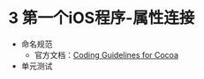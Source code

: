 # 3 第一个iOS程序-属性连接

* 命名规范
  * 官方文档：[Coding Guidelines for Cocoa](https://developer.apple.com/library/ios/documentation/Cocoa/Conceptual/CodingGuidelines/Articles/NamingBasics.html#//apple_ref/doc/uid/20001281-BBCHBFAH)
* 单元测试